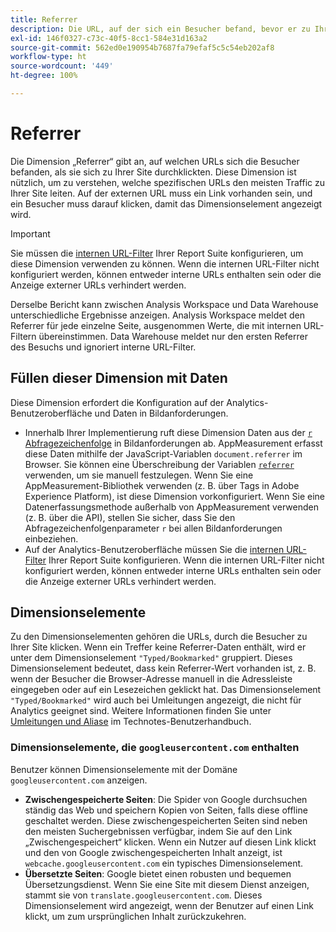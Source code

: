 ```yaml
---
title: Referrer
description: Die URL, auf der sich ein Besucher befand, bevor er zu Ihrer Site durchklickte.
exl-id: 146f0327-c73c-40f5-8cc1-584e31d163a2
source-git-commit: 562ed0e190954b7687fa79efaf5c5c54eb202af8
workflow-type: ht
source-wordcount: '449'
ht-degree: 100%

---
```


# Referrer

Die Dimension „Referrer“ gibt an, auf welchen URLs sich die Besucher befanden, als sie sich zu Ihrer Site durchklickten. Diese Dimension ist nützlich, um zu verstehen, welche spezifischen URLs den meisten Traffic zu Ihrer Site leiten. Auf der externen URL muss ein Link vorhanden sein, und ein Besucher muss darauf klicken, damit das Dimensionselement angezeigt wird.

>[!IMPORTANT]
>
>Sie müssen die [internen URL-Filter](/help/admin/admin/internal-url-filter-admin.md) Ihrer Report Suite konfigurieren, um diese Dimension verwenden zu können. Wenn die internen URL-Filter nicht konfiguriert werden, können entweder interne URLs enthalten sein oder die Anzeige externer URLs verhindert werden.

Derselbe Bericht kann zwischen Analysis Workspace und Data Warehouse unterschiedliche Ergebnisse anzeigen. Analysis Workspace meldet den Referrer für jede einzelne Seite, ausgenommen Werte, die mit internen URL-Filtern übereinstimmen. Data Warehouse meldet nur den ersten Referrer des Besuchs und ignoriert interne URL-Filter.

## Füllen dieser Dimension mit Daten

Diese Dimension erfordert die Konfiguration auf der Analytics-Benutzeroberfläche und Daten in Bildanforderungen.

* Innerhalb Ihrer Implementierung ruft diese Dimension Daten aus der [`r` Abfragezeichenfolge](/help/implement/validate/query-parameters.md) in Bildanforderungen ab. AppMeasurement erfasst diese Daten mithilfe der JavaScript-Variablen `document.referrer` im Browser. Sie können eine Überschreibung der Variablen [`referrer`](/help/implement/vars/page-vars/referrer.md) verwenden, um sie manuell festzulegen. Wenn Sie eine AppMeasurement-Bibliothek verwenden (z. B. über Tags in Adobe Experience Platform), ist diese Dimension vorkonfiguriert. Wenn Sie eine Datenerfassungsmethode außerhalb von AppMeasurement verwenden (z. B. über die API), stellen Sie sicher, dass Sie den Abfragezeichenfolgenparameter `r` bei allen Bildanforderungen einbeziehen.
* Auf der Analytics-Benutzeroberfläche müssen Sie die [internen URL-Filter](/help/admin/admin/internal-url-filter-admin.md) Ihrer Report Suite konfigurieren. Wenn die internen URL-Filter nicht konfiguriert werden, können entweder interne URLs enthalten sein oder die Anzeige externer URLs verhindert werden.

## Dimensionselemente

Zu den Dimensionselementen gehören die URLs, durch die Besucher zu Ihrer Site klicken. Wenn ein Treffer keine Referrer-Daten enthält, wird er unter dem Dimensionselement `"Typed/Bookmarked"` gruppiert. Dieses Dimensionselement bedeutet, dass kein Referrer-Wert vorhanden ist, z. B. wenn der Besucher die Browser-Adresse manuell in die Adressleiste eingegeben oder auf ein Lesezeichen geklickt hat. Das Dimensionselement `"Typed/Bookmarked"` wird auch bei Umleitungen angezeigt, die nicht für Analytics geeignet sind. Weitere Informationen finden Sie unter [Umleitungen und Aliase](/help/technotes/redirects.md) im Technotes-Benutzerhandbuch.

### Dimensionselemente, die `googleusercontent.com` enthalten

Benutzer können Dimensionselemente mit der Domäne `googleusercontent.com` anzeigen.

* **Zwischengespeicherte Seiten**: Die Spider von Google durchsuchen ständig das Web und speichern Kopien von Seiten, falls diese offline geschaltet werden. Diese zwischengespeicherten Seiten sind neben den meisten Suchergebnissen verfügbar, indem Sie auf den Link „Zwischengespeichert“ klicken. Wenn ein Nutzer auf diesen Link klickt und den von Google zwischengespeicherten Inhalt anzeigt, ist `webcache.googleusercontent.com` ein typisches Dimensionselement.
* **Übersetzte Seiten**: Google bietet einen robusten und bequemen Übersetzungsdienst. Wenn Sie eine Site mit diesem Dienst anzeigen, stammt sie von `translate.googleusercontent.com`. Dieses Dimensionselement wird angezeigt, wenn der Benutzer auf einen Link klickt, um zum ursprünglichen Inhalt zurückzukehren.
